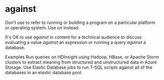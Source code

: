 # against

Don't use to refer to running or building a program on a particular platform or operating system. Use *on* instead.

It's OK to use *against* in content for a technical audience to discuss evaluating a value *against* an expression or running a query *against* a database. 

Examples
Run
queries on HDInsight using Hadoop, HBase, or Apache Storm clusters to
extract meaning from structured and unstructured data in Azure Storage.
Use Elastic Database jobs to run T-SQL scripts against all of the databases in an elastic database pool.
